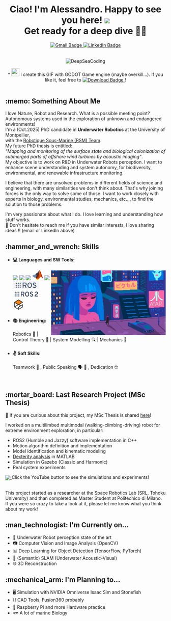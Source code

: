 <h1 align="center"> Ciao! I'm Alessandro. Happy to see you here! <img src="https://media.giphy.com/media/hvRJCLFzcasrR4ia7z/giphy.gif" width="30"> <br/> Get ready for a deep dive 🤿🐙 </h1>

<div align="center">
  <a href="mailto:puglisialessandro27@gmail.com">
    <img src="https://img.shields.io/badge/-puglisialessandro27@gmail.com-c14438?style=flat-square&logo=Gmail&logoColor=white" alt="Gmail Badge" />
  </a>
  <a href="https://www.linkedin.com/in/a-puglisi/">
    <img src="https://img.shields.io/badge/-Alessandro_Puglisi-blue?style=flat-square&logo=Linkedin&logoColor=white" alt="LinkedIn Badge" />
  </a>
</div>
<br/>
<p align="center">
<img align="center" alt="DeepSeaCoding" width="720" height="406" src="/images/DeepOceanCoding.gif">
</p>
<div align="center">
  * <img height="25" width="25" src="https://github.com/pkowal1982/godoticon/blob/master/image/32x32.png">
  I create this GIF with GODOT Game engine (maybe overkill...). If you like it, feel free to 
  <a href="https://github.com/AlePuglisi/AlePuglisi/blob/main/images/DeepOceanCoding.gif">
    <img src="https://img.shields.io/badge/Download-blue?style=flat-square&logo=download&logoColor=white" alt="Download Badge">
  </a>!
</div>
<br/>


<!-- ![visitors](https://visitor-badge.laobi.icu/badge?page_id=AlePuglisi.AlePuglisi) -->

<h2 align="left"> :memo: Something About Me  </h2>

I love Nature, Robot and Research. 
What is a possible meeting point? Autonomous systems used in the exploration of unknown and endangered environments! <br/>
I'm a (Oct.2025) PhD candidate in **Underwater Robotics** at the University of Montpellier, <br/>
with the [Robotique Sous-Marine (RSM) Team](https://www.lirmm.fr/equipes/rsm/). <br/>
My future PhD thesis is entitled:<br/>
*"Mapping and monitoring of the surface state and biological colonization of submerged parts of offshore wind turbines by acoustic imaging"*. <br/>
My objective is to work on R&D in Underwater Robots perception. I want to enhance scene understanding and system autonomy, for biodiversity, environmental, and renewable infrastructure monitoring. 

I believe that there are unsolved problems in different fields of science and engineering, with many similarities we don't think about. 
That's why joining forces is the only way to solve some of those.
I want to work closely with experts in biology, environmental studies, mechanics, etc..., to find the solution to those problems. <br/>


I'm very passionate about what I do. I love learning and understanding how stuff works. <br/>
:speech_balloon: Don't hesitate to reach me if you have similar interests, I love sharing ideas !! (email or LinkedIn above)


<h2 align="left"> :hammer_and_wrench: Skills  </h2> 

- #### :computer: Languages and SW Tools:
  <img align="right" alt="bladerunner" width="360" height="203" src="/images/cyberpunk.webp" title="I can fix that">
  <img src = 'https://upload.wikimedia.org/wikipedia/commons/1/18/ISO_C%2B%2B_Logo.svg' width='30'/> <img src = 'https://github.com/MarikIshtar007/MarikIshtar007/blob/master/images/c-original.svg' width='35'/>  <img src = 'https://github.com/MarikIshtar007/MarikIshtar007/blob/master/images/python2.png' height='30'/> <img src = 'https://github.com/AlePuglisi/AlePuglisi/blob/main/images/matlab_Logo.png' width='35'/> <img src = 'https://upload.wikimedia.org/wikipedia/commons/3/36/Simulink_Logo_%28non-wordmark%29.png' height='35'/> <img src = 'https://github.com/AlePuglisi/AlePuglisi/blob/main/images/ros_logo.png' height='25'/> <img src = 'https://github.com/AlePuglisi/AlePuglisi/blob/main/images/ros2_logo.png' height='25'/> <img src = 'https://github.com/AlePuglisi/AlePuglisi/blob/main/images/gazebo_logo.svg' width='35'/>
  
  
- #### :books: Engineering:
  Robotics :robot: | Control Theory :brain: | System Modelling :mag: | Mechanics :nut_and_bolt: 
- #### :v: Soft Skills:                                                            
  Teamwork :handshake: , Public Speaking :speaking_head: :busts_in_silhouette: , Dedication :nerd_face:

<br/>

<h2 align="left"> :mortar_board: Last Research Project (MSc Thesis)  </h2> 

:blue_book: If you are curious about this project, my MSc Thesis is shared [here](https://drive.google.com/drive/folders/1XxlLAqeCEWFzSnoYQ-2cF5ayQb_x5DG8?usp=drive_link)!

I worked on a multilimbed multimodal (walking-climbing-driving) robot for extreme environment exploration, in particular:
- ROS2 (Humble and Jazzy) software implementation in C++
- Motion algorithm definition and implementation
- Model identification and kinematic modeling
- [Dexterity analysis](https://github.com/AlePuglisi/limbed-robot-control) in MATLAB
- Simulation in Gazebo (Classic and Harmonic)
- Real system experiments
<a href="https://youtube.com/playlist?list=PLFgoOtxCJKTPv_dibdvSUT_YPGDJBc_5C&si=XT7-SM5ew28pVOmt">
  <img align="center" src="https://upload.wikimedia.org/wikipedia/commons/0/09/YouTube_full-color_icon_%282017%29.svg" width="40">
</a>
Click the YouTube button to see the simulations and experiments! <br/>

<br/>

This project started as a researcher at the Space Robotics Lab (SRL, Tohoku University) and than completed as Master Student at Politecnico di Milano. <br/> 
If you were so crazy to take a look at it, please let me know what you think about my work! <br/>

<h2 align="left"> :man_technologist: I'm Currently on...  </h2>

- :ocean: Underwater Robot perception state of the art 
- :camera: Computer Vision and Image Analysis (OpenCV)
- :bar_chart: Deep Learning for Object Detection (TensorFlow, PyTorch)
- :compass: (Semantic) SLAM (Underwater Acoustic-Visual)
- :globe_with_meridians: 3D Reconstruction
  
<h2 align="left"> :mechanical_arm: I'm Planning to...  </h2>

- :desktop_computer: Simulation with NVIDIA Omniverse Isaac Sim and Stonefish
- :chains: CAD Tools, Fusion360 probably
- :toolbox: Raspberry Pi and more Hardware practice
- :fish: A lot of marine Biology


